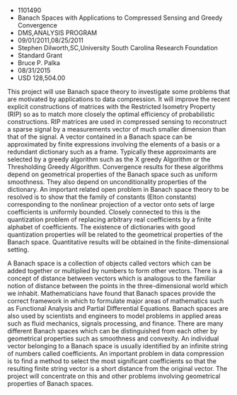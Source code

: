 
* 1101490
* Banach Spaces with Applications to Compressed Sensing and Greedy Convergence
* DMS,ANALYSIS PROGRAM
* 09/01/2011,08/25/2011
* Stephen Dilworth,SC,University South Carolina Research Foundation
* Standard Grant
* Bruce P. Palka
* 08/31/2015
* USD 128,504.00

This project will use Banach space theory to investigate some problems that are
motivated by applications to data compression. It will improve the recent
explicit constructions of matrices with the Restricted Isometry Property (RIP)
so as to match more closely the optimal efficiency of probabilistic
constructions. RIP matrices are used in compressed sensing to reconstruct a
sparse signal by a measurements vector of much smaller dimension than that of
the signal. A vector contained in a Banach space can be approximated by finite
expressions involving the elements of a basis or a redundant dictionary such as
a frame. Typically these approximants are selected by a greedy algorithm such as
the X greedy Algorithm or the Thresholding Greedy Algorithm. Convergence results
for these algorithms depend on geometrical properties of the Banach space such
as uniform smoothness. They also depend on unconditionality properties of the
dictionary. An important related open problem in Banach space theory to be
resolved is to show that the family of constants (Elton constants) corresponding
to the nonlinear projection of a vector onto sets of large coefficients is
uniformly bounded. Closely connected to this is the quantization problem of
replacing arbitrary real coefficients by a finite alphabet of coefficients. The
existence of dictionaries with good quantization properties will be related to
the geometrical properties of the Banach space. Quantitative results will be
obtained in the finite-dimensional setting.

A Banach space is a collection of objects called vectors which can be added
together or multiplied by numbers to form other vectors. There is a concept of
distance between vectors which is analogous to the familiar notion of distance
between the points in the three-dimensional world which we inhabit.
Mathematicians have found that Banach spaces provide the correct framework in
which to formulate major areas of mathematics such as Functional Analysis and
Partial Differential Equations. Banach spaces are also used by scientists and
engineers to model problems in applied areas such as fluid mechanics, signals
processing, and finance. There are many different Banach spaces which can be
distinguished from each other by geometrical properties such as smoothness and
convexity. An individual vector belonging to a Banach space is usually
identified by an infinite string of numbers called coefficients. An important
problem in data compression is to find a method to select the most significant
coefficients so that the resulting finite string vector is a short distance from
the original vector. The project will concentrate on this and other problems
involving geometrical properties of Banach spaces.
